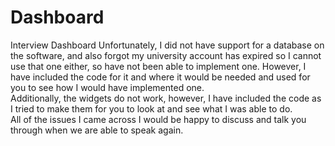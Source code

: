# Dashboard
Interview Dashboard
Unfortunately, I did not have support for a database on the software, and also forgot my university account has expired so I cannot use that one either, so have not been able to implement one. However, I have included the code for it and where it would be needed and used for you to see how I would have implemented one.
<br>
Additionally, the widgets do not work, however, I have included the code as I tried to make them for you to look at and see what I was able to do.
<br>
All of the issues I came across I would be happy to discuss and talk you through when we are able to speak again.
